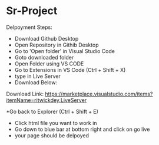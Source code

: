 # Sr-Project

Delpoyment Steps:
* Download Github Desktop
* Open Repository in Githib Desktop
* Go to 'Open folder' in Visual Studio Code
* Goto downloaded folder
* Open Folder using VS CODE
* Go to Extensions in VS Code (Ctrl + Shift + X)
* type in Live Server
* Download Below: 

Download Link: https://marketplace.visualstudio.com/items?itemName=ritwickdey.LiveServer

*Go back to Explorer (Ctrl + Shift + E) 
* Click html file you want to work in
* Go down to blue bar at bottom right and click on go live
* your page should be delpoyed
